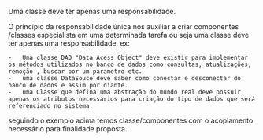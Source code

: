 Uma classe deve ter apenas uma responsabilidade.

O princípio da responsabilidade única nos auxiliar a criar componentes /classes especialista em uma determinada tarefa ou seja uma classe deve ter apenas uma responsabilidade.
ex:

    -   Uma classe DAO "Data Acess Object" deve existir para implementar os métodos utilizados no banco de dados como consultas, atualizações, remoção , buscar por um parametro etc.
    -   uma classe DataSouce deve saber como conectar e desconectar do banco de dados e assim por diante.
    -   uma Classe que defina uma abstração do mundo real deve possuir apenas os atributos necessários para criação do tipo de dados que será referenciado no sistema.


seguindo o exemplo acima temos classe/componentes com o acoplamento necessário para finalidade proposta.

